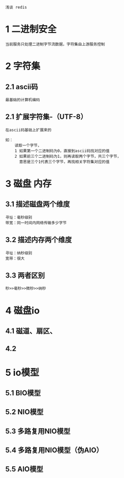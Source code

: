 ```
浅谈 redis
```
# 1 二进制安全
``` 
当前服务只处理二进制字节流数据，字符集由上游服务控制
```
# 2 字符集
## 2.1 ascii码
``` 
最基础的计算机编码
```
## 2.1 扩展字符集-（UTF-8）
``` 
在ascii码基础上扩展来的

如：
    读取一个字节，
    1 如果第一个二进制码为0，直接到ascii码找对应的值
    2 如果前三个二进制码为1，则再读取两个字节，共三个字节，
      意思是三个1代表三个字节，再找相关字符集对应的值
```

# 3 磁盘  内存
## 3.1 描述磁盘两个维度
```
寻址：毫秒级别
带宽：同一时间内网络传输多少字节
```
## 3.2 描述内存两个维度
```
寻址：纳秒级别
宽带：很大
```
## 3.3 两者区别
```  
秒>>毫秒>>微秒>>纳秒
```
# 4 磁盘io
## 4.1 磁道、扇区、
## 4.2 
# 5 io模型
## 5.1 BIO模型
## 5.2 NIO模型
## 5.3 多路复用NIO模型
## 5.4 多路复用NIO模型（伪AIO）
## 5.5 AIO模型